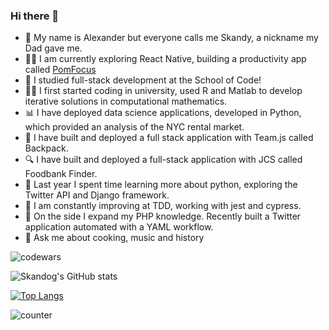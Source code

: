 ### Hi there 👋


- 🧑 My name is Alexander but everyone calls me Skandy, a nickname my Dad gave me.
- 👨‍💻 I am currently exploring React Native, building a productivity app called [PomFocus](https://github.com/skandog/PomFocus)
- 📜 I studied full-stack development at the School of Code!
- 👨‍🎓 I first started coding in university, used R and Matlab to develop iterative solutions in computational mathematics.
- 📊 I have deployed data science applications, developed in Python, which provided an analysis of the NYC rental market.
- 🎒 I have built and deployed a full stack application with Team.js called Backpack.
- 🔍 I have built and deployed a full-stack application with JCS called Foodbank Finder.
- 🌱 Last year I spent time learning more about python, exploring the Twitter API and Django framework. 
- 🌱 I am constantly improving at TDD, working with jest and cypress. 
- 🌱 On the side I expand my PHP knowledge. Recently built a Twitter application automated with a YAML workflow.
- 💬 Ask me about cooking, music and history

![codewars](https://www.codewars.com/users/skandog/badges/large)

![Skandog's GitHub stats](https://github-readme-stats.vercel.app/api?username=skandog&show_icons=true&count_private=true&theme=nightowl&hide=stars,issues)

[![Top Langs](https://github-readme-stats.vercel.app/api/top-langs/?username=skandog&layout=compact&theme=nightowl&langs_count=10)](https://github.com/skandog/github-readme-stats)


![counter](https://enpeuak74l4g1ms.m.pipedream.net)


<!--


<h3 align="left">Languages:</h3>
<p align="left"> 
<a href="https://developer.mozilla.org/en-US/docs/Web/JavaScript" target="_blank" rel="noreferrer"> <img src="https://raw.githubusercontent.com/devicons/devicon/master/icons/javascript/javascript-original.svg" alt="javascript" width="40" height="40"/> </a>
<a href="https://www.python.org/" target="_blank" rel="noreferrer"> <img src="https://github.com/devicons/devicon/blob/master/icons/python/python-original-wordmark.svg" alt="python" width="40" height="40"/> </a> 
<a href="https://www.w3.org/html/" target="_blank" rel="noreferrer"> <img src="https://raw.githubusercontent.com/devicons/devicon/master/icons/html5/html5-original-wordmark.svg" alt="html5" width="40" height="40"/> </a> 
<a href="https://www.w3schools.com/css/" target="_blank" rel="noreferrer"> <img src="https://raw.githubusercontent.com/devicons/devicon/master/icons/css3/css3-original-wordmark.svg" alt="css3" width="40" height="40"/> </a>  
<a href="https://git-scm.com/" target="_blank" rel="noreferrer"> <img src="https://www.vectorlogo.zone/logos/git-scm/git-scm-icon.svg" alt="git" width="40" height="40"/> </a>  
<a href="https://www.mysql.com/" target="_blank" rel="noreferrer"> <img src="https://raw.githubusercontent.com/devicons/devicon/master/icons/mysql/mysql-original-wordmark.svg" alt="mysql" width="40" height="40"/> </a>
<a href="https://www.r-project.org/" target="_blank" rel="noreferrer"> <img src="https://github.com/devicons/devicon/blob/master/icons/r/r-original.svg" alt="xd" width="40" height="40"/> </a>   
<a href="https://uk.mathworks.com/products/matlab.html" target="_blank" rel="noreferrer"> <img src="https://github.com/devicons/devicon/blob/master/icons/matlab/matlab-original.svg" alt="xd" width="40" height="40"/> </a>

<h3 align:"left" id="libraries">Libraries and Frameworks:</h3>

<a href="https://nodejs.org" target="_blank" rel="noreferrer"> <img src="https://github.com/skandog/assets/blob/main/nodejs-inverted-wordmark.svg" alt="nodejs" width="40" height="40"/> </a>
<a href="https://reactjs.org/" target="_blank" rel="noreferrer"> <img src="https://raw.githubusercontent.com/devicons/devicon/master/icons/react/react-original-wordmark.svg" alt="react" width="40" height="40"/> </a>
<a href="https://nextjs.org/" target="_blank" rel="noreferrer"> <img src="https://raw.githubusercontent.com/devicons/devicon/master/icons/nextjs/nextjs-original.svg" alt="react" width="40" height="40"/> </a>
<a href="https://www.mongodb.com/" target="_blank" rel="noreferrer"> <img src="https://github.com/skandog/assets/blob/main/mongodb-invert-wordmark.svg" alt="mongodb" width="40" height="40"/> </a>
<a href="https://www.npmjs.com/" target="_blank" rel="noreferrer"> <img style="filter: invert(100%);" src="https://github.com/devicons/devicon/blob/master/icons/npm/npm-original-wordmark.svg" alt="xd" width="40" height="40"/> </a>
<a href="https://jestjs.io/" target="_blank" rel="noreferrer"> <img src="https://github.com/devicons/devicon/blob/master/icons/jest/jest-plain.svg" alt="xd" width="40" height="40"/> </a>
<a href="https://streamlit.io/" target="_blank" rel="noreferrer"> <img src="https://github.com/skandog/assets/blob/main/streamlit-logo.svg" alt="xd" width="40" height="40"/> </a>
<a href="https://expressjs.com/" target="_blank" rel="noreferrer"> <img style="filter: invert(100%);"  src="https://github.com/skandog/assets/blob/main/express-white.svg" alt="xd" width="40" height="40"/> </a>
<a href="https://pandas.pydata.org/" target="_blank" rel="noreferrer"> <img src="https://github.com/skandog/assets/blob/main/pandas-inverse-wordmark.svg" alt="xd" width="40" height="40"/> </a> </p>





<!--


- 👯 I’m looking to collaborate on ...
- 🤔 I’m looking for help with ...

- 📫 How to reach me: ...
- 😄 Pronouns: ...


<a href="" target="_blank" rel="noreferrer"> <img src="" alt="xd" width="40" height="40"/> </a>

-->
